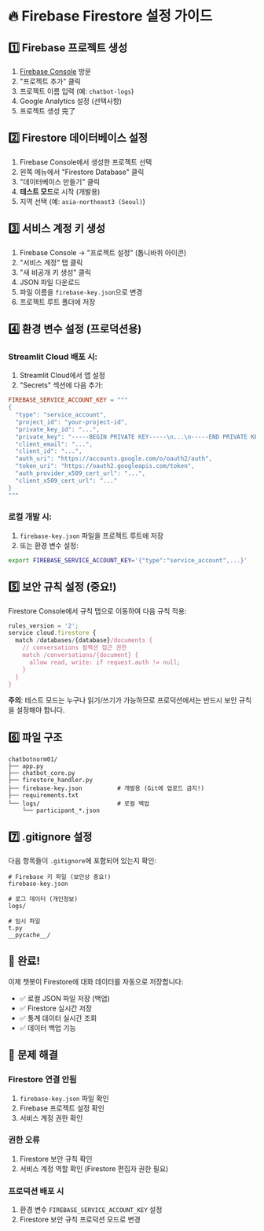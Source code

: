 # 🔥 Firebase Firestore 설정 가이드

## 1️⃣ Firebase 프로젝트 생성

1. [Firebase Console](https://console.firebase.google.com/) 방문
2. "프로젝트 추가" 클릭
3. 프로젝트 이름 입력 (예: `chatbot-logs`)
4. Google Analytics 설정 (선택사항)
5. 프로젝트 생성 完了

## 2️⃣ Firestore 데이터베이스 설정

1. Firebase Console에서 생성한 프로젝트 선택
2. 왼쪽 메뉴에서 "Firestore Database" 클릭
3. "데이터베이스 만들기" 클릭
4. **테스트 모드**로 시작 (개발용)
5. 지역 선택 (예: `asia-northeast3 (Seoul)`)

## 3️⃣ 서비스 계정 키 생성

1. Firebase Console → "프로젝트 설정" (톱니바퀴 아이콘)
2. "서비스 계정" 탭 클릭
3. "새 비공개 키 생성" 클릭
4. JSON 파일 다운로드
5. 파일 이름을 `firebase-key.json`으로 변경
6. 프로젝트 루트 폴더에 저장

## 4️⃣ 환경 변수 설정 (프로덕션용)

### Streamlit Cloud 배포 시:
1. Streamlit Cloud에서 앱 설정
2. "Secrets" 섹션에 다음 추가:

```toml
FIREBASE_SERVICE_ACCOUNT_KEY = """
{
  "type": "service_account",
  "project_id": "your-project-id",
  "private_key_id": "...",
  "private_key": "-----BEGIN PRIVATE KEY-----\n...\n-----END PRIVATE KEY-----\n",
  "client_email": "...",
  "client_id": "...",
  "auth_uri": "https://accounts.google.com/o/oauth2/auth",
  "token_uri": "https://oauth2.googleapis.com/token",
  "auth_provider_x509_cert_url": "...",
  "client_x509_cert_url": "..."
}
"""
```

### 로컬 개발 시:
1. `firebase-key.json` 파일을 프로젝트 루트에 저장
2. 또는 환경 변수 설정:
```bash
export FIREBASE_SERVICE_ACCOUNT_KEY='{"type":"service_account",...}'
```

## 5️⃣ 보안 규칙 설정 (중요!)

Firestore Console에서 규칙 탭으로 이동하여 다음 규칙 적용:

```javascript
rules_version = '2';
service cloud.firestore {
  match /databases/{database}/documents {
    // conversations 컬렉션 접근 권한
    match /conversations/{document} {
      allow read, write: if request.auth != null;
    }
  }
}
```

**주의**: 테스트 모드는 누구나 읽기/쓰기가 가능하므로 프로덕션에서는 반드시 보안 규칙을 설정해야 합니다.

## 6️⃣ 파일 구조

```
chatbotnorm01/
├── app.py
├── chatbot_core.py
├── firestore_handler.py
├── firebase-key.json          # 개발용 (Git에 업로드 금지!)
├── requirements.txt
└── logs/                      # 로컬 백업
    └── participant_*.json
```

## 7️⃣ .gitignore 설정

다음 항목들이 `.gitignore`에 포함되어 있는지 확인:

```
# Firebase 키 파일 (보안상 중요!)
firebase-key.json

# 로그 데이터 (개인정보)
logs/

# 임시 파일
t.py
__pycache__/
```

## 🚀 완료!

이제 챗봇이 Firestore에 대화 데이터를 자동으로 저장합니다:
- ✅ 로컬 JSON 파일 저장 (백업)
- ✅ Firestore 실시간 저장
- ✅ 통계 데이터 실시간 조회
- ✅ 데이터 백업 기능

## 🔧 문제 해결

### Firestore 연결 안됨
1. `firebase-key.json` 파일 확인
2. Firebase 프로젝트 설정 확인
3. 서비스 계정 권한 확인

### 권한 오류
1. Firestore 보안 규칙 확인
2. 서비스 계정 역할 확인 (Firestore 편집자 권한 필요)

### 프로덕션 배포 시
1. 환경 변수 `FIREBASE_SERVICE_ACCOUNT_KEY` 설정
2. Firestore 보안 규칙 프로덕션 모드로 변경
